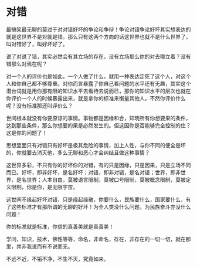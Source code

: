 # 对错

最搞笑最无聊的莫过于对对错好坏的争论和争辩！争论对错争论好坏其实想表达的就是这世界不是对就是错。那么只有这两个方向的话这世界也就不是什么世界了，叫对错好了，叫好坏好了。

说了对说了错，其实必然会有其立场的存在，没有立场那么你的对去哪立着？没有错那么对焉在呢？

对一个人的评价也是如此，一个人做了什么，就用一种表达定死了这个人，对这个人和你自己都不够尊重。对你而言暴露了你自己看问题的水平还有无趣，其实这个潜台词就是用你那有限的知识水平去看待去说而已，那你的知识水平的层次也就在你评价一个人的时候暴露出来，就是拿你的标准来衡量其他人，不然你评价什么呢？没有标准那还叫评价么？

世间根本就没有你要原谅的事情。事物都是因缘和合，知晓所有你想要果的条件，达到那些条件，那么你想要的果是必然发生的。但这因你是否能够完全控制的住？这是你的问题了！

思想里面只有对错只有好坏是极其危险的事情，加上人性，与你不同的便全是坏的，你就要去消灭他，多么无聊和恶心才会纠结且做这种事情？

这世界多彩，不只有你的好坏你的对错，有的只是因缘，只是因果，只是立场不同而已。好坏，即非好坏，是名好坏；对错，即非对错，是名对错；世界，即非世界，是名世界；人本自由，莫被语言限制，莫被口号限制，莫被概念限制，莫被定义限制，你是你，是无限宇宙。

这世间不缘起好坏对错，只是缘起缘散，你要什么，民族要什么，国家要什么，有了这些标准才有那所谓的无聊的好坏！为全人类没什么问题，为民族奋斗亦没什么问题！

你的标准就是标准，你信的真善美就是真善美！

学问，知识，技术，佛性等等，命名，非命名，存在，非存在的一切一切，就在那里，并非我说而有不说而无。

不远不近，不垢不净，不生不灭，究竟如来。
